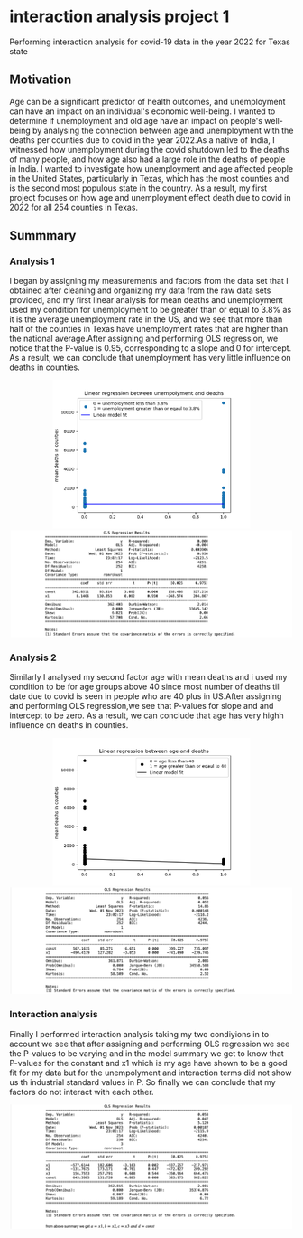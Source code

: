 # interaction analysis project 1
 Performing interaction analysis for covid-19 data in the year 2022 for Texas state
 ## Motivation
Age can be a significant predictor of health outcomes, and unemployment can have an impact on an individual's economic well-being. I wanted to determine if unemployment and old age have an impact on people's well-being by analysing the connection between age and unemployment with the deaths per counties due to covid in the year 2022.As a native of India, I witnessed how unemployment during the covid shutdown led to the deaths of many people, and how age also had a large role in the deaths of people in India.
 I wanted to investigate how unemployment and age affected people in the United States, particularly in Texas, which has the most counties and is the second most populous state in the country.
 As a result, my first project focuses on how age and unemployment effect death due to covid in 2022 for all 254 counties in Texas.


## Summmary
### Analysis 1
I began by assigning my measurements and factors from the data set that I obtained after cleaning and organizing my data from the raw data sets provided, and my first linear analysis for mean deaths and unemployment used my condition for unemployment to be greater than or equal to 3.8% as it is the average unemployment rate in the US, and we see that more than half of the counties in Texas have unemployment rates that are higher than the national average.After assigning and performing OLS regression, we notice that the P-value is 0.95, corresponding to a slope and 0 for intercept. As a result, we can conclude that unemployment has very little influence on deaths in counties.


<p align="center">
  <img src="https://github.com/shesitherreddy/interaction-analysis/blob/main/unemployment%20vs%20death%20-%20with%20reg.png" width="350"><br>
  <img src="https://github.com/shesitherreddy/interaction-analysis/blob/main/unemployment%20vs%20deaths%20summmary.jpeg" width="500">
</p>

### Analysis 2
Similarly I analysed my second factor age with mean deaths and i used my condition to be for age groups above 40 since most number of deaths till date due to covid is seen in people who are 40 plus in US.After assigning and performing OLS regression,we see that P-values for slope and and intercept to be zero. As a result, we can conclude that age has very highh influence on deaths in counties.


<p align="center">
  <img src="https://github.com/shesitherreddy/interaction-analysis/blob/main/age%20vs%20death%20-%20with%20reg.png" width="350"><br>
  <img src="https://github.com/shesitherreddy/interaction-analysis/blob/main/age%20vs%20deaths%20summary.jpeg" width="500">
</p>


### Interaction analysis
Finally I performed interaction analysis taking my two condiyions in to account we see that after assigning and performing OLS regression we see the P-values to be varying and in the model summary we get to know that P-values for the constant and x1 which is my age have shown to be a good fit for my data but for the unempolyment and interaction terms did not show us th industrial standard values in P. So finally we can conclude that my factors do not interact with each other.

<p align="center">
  <img src="https://github.com/shesitherreddy/interaction-analysis/blob/main/interaction%20summary.jpeg" width="500">
</p>



